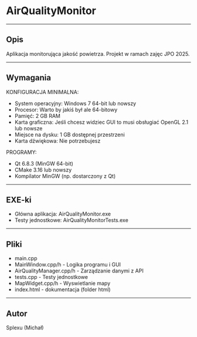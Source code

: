 AirQualityMonitor
=================

-------------
Opis
-------------
Aplikacja monitorująca jakość powietrza.
Projekt w ramach zajęc JPO 2025.

-------------
Wymagania
-------------
KONFIGURACJA MINIMALNA:
- System operacyjny: Windows 7 64-bit lub nowszy
- Procesor: Warto by jakiś był ale 64-bitowy
- Pamięć: 2 GB RAM
- Karta graficzna: Jeśli chcesz widziec GUI to  musi obsługiać OpenGL 2.1 lub nowsze
- Miejsce na dysku: 1 GB dostępnej przestrzeni
- Karta dźwiękowa: Nie potrzebujesz

PROGRAMY:
- Qt 6.8.3 (MinGW 64-bit)
- CMake 3.16 lub nowszy
- Kompilator MinGW (np. dostarczony z Qt)

-------------
EXE-ki
-------------
- Główna aplikacja: AirQualityMonitor.exe
- Testy jednostkowe: AirQualityMonitorTests.exe

-------------
Pliki
-------------
- main.cpp
- MainWindow.cpp/h - Logika programu i GUI
- AirQualityManager.cpp/h - Zarządzanie danymi z API
- tests.cpp - Testy jednostkowe
- MapWidget.cpp/h - Wyswietlanie mapy 
- index.html - dokumentacja (folder html)
-------------
Autor
-------------
Splexu (Michał)
